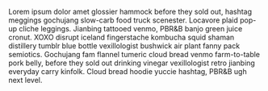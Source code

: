 Lorem ipsum dolor amet glossier hammock before they sold out, hashtag meggings gochujang slow-carb food truck scenester. Locavore plaid pop-up cliche leggings. Jianbing tattooed venmo, PBR&B banjo green juice cronut. XOXO disrupt iceland fingerstache kombucha squid shaman distillery tumblr blue bottle vexillologist bushwick air plant fanny pack semiotics. Gochujang fam flannel tumeric cloud bread venmo farm-to-table pork belly, before they sold out drinking vinegar vexillologist retro jianbing everyday carry kinfolk. Cloud bread hoodie yuccie hashtag, PBR&B ugh next level.
